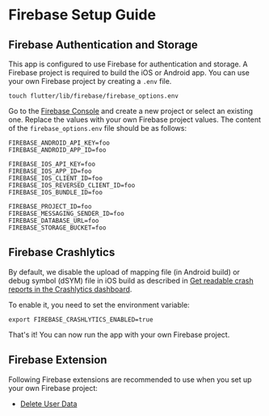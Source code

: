 # Firebase Setup Guide

## Firebase Authentication and Storage

This app is configured to use Firebase for authentication and storage.
A Firebase project is required to build the iOS or Android app.
You can use your own Firebase project by creating a `.env` file.

```shell
touch flutter/lib/firebase/firebase_options.env
```

Go to the [Firebase Console](https://console.firebase.google.com/) and create a new project or select an existing one.
Replace the values with your own Firebase project values.
The content of the `firebase_options.env` file should be as follows:

```dotenv
FIREBASE_ANDROID_API_KEY=foo
FIREBASE_ANDROID_APP_ID=foo

FIREBASE_IOS_API_KEY=foo
FIREBASE_IOS_APP_ID=foo
FIREBASE_IOS_CLIENT_ID=foo
FIREBASE_IOS_REVERSED_CLIENT_ID=foo
FIREBASE_IOS_BUNDLE_ID=foo

FIREBASE_PROJECT_ID=foo
FIREBASE_MESSAGING_SENDER_ID=foo
FIREBASE_DATABASE_URL=foo
FIREBASE_STORAGE_BUCKET=foo
```

## Firebase Crashlytics

By default, we disable the upload of mapping file (in Android build) or debug symbol (dSYM) file in iOS build
as described
in [Get readable crash reports in the Crashlytics dashboard](https://firebase.google.com/docs/crashlytics/get-deobfuscated-reports?platform=flutter).

To enable it, you need to set the environment variable:

```shell
export FIREBASE_CRASHLYTICS_ENABLED=true
```

That's it! You can now run the app with your own Firebase project.

## Firebase Extension

Following Firebase extensions are recommended to use when you set up your own Firebase project:

* [Delete User Data](https://extensions.dev/extensions/firebase/delete-user-data)